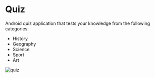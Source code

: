 # Quiz
Android quiz application that tests your knowledge from the following categories:
  - History
  - Geography
  - Science
  - Sport
  - Art

![quiz](https://user-images.githubusercontent.com/18063880/27174435-7531c1e6-51bc-11e7-8510-449185bcc0d6.PNG)
